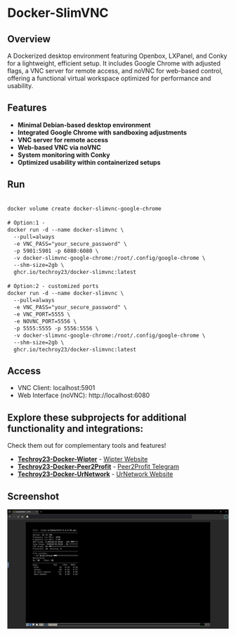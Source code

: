 # Docker-SlimVNC
 
## Overview
A Dockerized desktop environment featuring Openbox, LXPanel, and Conky for a lightweight, efficient setup. It includes Google Chrome with adjusted flags, a VNC server for remote access, and noVNC for web-based control, offering a functional virtual workspace optimized for performance and usability.

## Features
- **Minimal Debian-based desktop environment**
- **Integrated Google Chrome with sandboxing adjustments**
- **VNC server for remote access**
- **Web-based VNC via noVNC**
- **System monitoring with Conky**
- **Optimized usability within containerized setups**

## Run
```

docker volume create docker-slimvnc-google-chrome

# Option:1 -
docker run -d --name docker-slimvnc \
  --pull=always
  -e VNC_PASS="your_secure_password" \
  -p 5901:5901 -p 6080:6080 \
  -v docker-slimvnc-google-chrome:/root/.config/google-chrome \
  --shm-size=2gb \
  ghcr.io/techroy23/docker-slimvnc:latest

# Option:2 - customized ports
docker run -d --name docker-slimvnc \
  --pull=always
  -e VNC_PASS="your_secure_password" \
  -e VNC_PORT=5555 \
  -e NOVNC_PORT=5556 \
  -p 5555:5555 -p 5556:5556 \
  -v docker-slimvnc-google-chrome:/root/.config/google-chrome \
  --shm-size=2gb \
  ghcr.io/techroy23/docker-slimvnc:latest

```

## Access
- VNC Client: localhost:5901
- Web Interface (noVNC): http://localhost:6080

## Explore these subprojects for additional functionality and integrations:
Check them out for complementary tools and features!
- **[Techroy23-Docker-Wipter](https://github.com/techroy23/Docker-Wipter)** - [Wipter Website](https://wipter.com/register?via=66075F1E60)
- **[Techroy23-Docker-Peer2Profit](https://github.com/techroy23/Docker-Peer2Profit)** - [Peer2Profit Telegram](https://t.me/peer2profit_app_bot?start=1628962882611800423c343)
- **[Techroy23-Docker-UrNetwork](https://github.com/techroy23/Docker-UrNetwork)** - [UrNetwork Website](https://ur.io/c?bonus=0MYG84)


## Screenshot
![Alt text](screenshot/img1.png)

